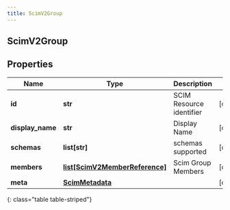 ```yaml
---
title: ScimV2Group
---
```

## ScimV2Group

## Properties

|Name | Type | Description | Notes|
|------------ | ------------- | ------------- | -------------|
| **id** | **str** | SCIM Resource identifier | [optional] |
| **display_name** | **str** | Display Name | [optional] |
| **schemas** | **list[str]** | schemas supported | [optional] |
| **members** | [**list[ScimV2MemberReference]**](ScimV2MemberReference.html) | Scim Group Members | [optional] |
| **meta** | [**ScimMetadata**](ScimMetadata.html) |  | [optional] |
{: class="table table-striped"}


